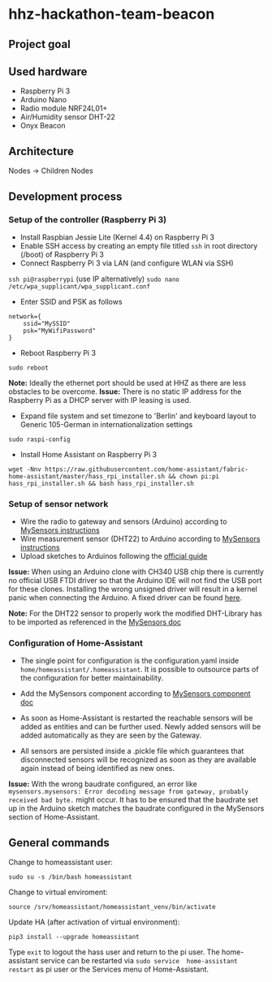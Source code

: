 # hhz-hackathon-team-beacon

## Project goal


## Used hardware
- Raspberry Pi 3
- Arduino Nano
- Radio module NRF24L01+
- Air/Humidity sensor DHT-22
- Onyx Beacon

## Architecture

Nodes -> Children Nodes


## Development process
### Setup of the controller (Raspberry Pi 3)
- Install Raspbian Jessie Lite (Kernel 4.4) on Raspberry Pi 3
- Enable SSH access by creating an empty file titled `ssh` in root directory (/boot) of Raspberry Pi 3
- Connect Raspberry Pi 3 via LAN (and configure WLAN via SSH)

`ssh pi@raspberrypi` (use IP alternatively)
`sudo nano /etc/wpa_supplicant/wpa_supplicant.conf`

- Enter SSID and PSK as follows
```
network={
    ssid="MySSID"
    psk="MyWifiPassword"
}
```
- Reboot Raspberry Pi 3

`sudo reboot`

**Note:** Ideally the ethernet port should be used at HHZ as there are less obstacles to be overcome.
**Issue:** There is no static IP address for the Raspberry Pi as a DHCP server with IP leasing is used.

- Expand file system and set timezone to 'Berlin' and keyboard layout to Generic 105-German in internationalization settings

`sudo raspi-config`

- Install Home Assistant on Raspberry Pi 3

```
wget -Nnv https://raw.githubusercontent.com/home-assistant/fabric-home-assistant/master/hass_rpi_installer.sh && chown pi:pi hass_rpi_installer.sh && bash hass_rpi_installer.sh
```

### Setup of sensor network
- Wire the radio to gateway and sensors (Arduino) according to [MySensors instructions](https://www.mysensors.org/build/connect_radio)
- Wire measurement sensor (DHT22) to Arduino according to [MySensors instructions](https://www.mysensors.org/build/humidity)
- Upload sketches to Arduinos following the [official guide](https://www.arduino.cc/en/Main/Howto)

**Issue:** When using an Arduino clone with CH340 USB chip there is currently no official USB FTDI driver so that the Arduino IDE will not find the USB port for these clones. Installing the wrong unsigned driver will result in a kernel panic when connecting the Arduino. A fixed driver can be found [here](https://github.com/MaKin211/ch340g-ch34g-ch34x-mac-os-x-driver).

**Note:** For the DHT22 sensor to properly work the modified DHT-Library has to be imported as referenced in the [MySensors doc](https://www.mysensors.org/build/humidity)


### Configuration of Home-Assistant
- The single point for configuration is the configuration.yaml inside `home/homeassistant/.homeassistant`. It is possible to outsource parts of the configuration for better maintainability.

- Add the MySensors component according to [MySensors component doc](https://home-assistant.io/components/mysensors/)

- As soon as Home-Assistant is restarted the reachable sensors will be added as entities and can be further used. Newly added sensors will be added automatically as they are seen by the Gateway.

- All sensors are persisted inside a .pickle file which guarantees that disconnected sensors will be recognized as soon as they are available again instead of being identified as new ones.

**Issue:** With the wrong baudrate configured, an error like `mysensors.mysensors: Error decoding message from gateway, probably received bad byte.` might occur. It has to be ensured that the baudrate set up in the Arduino sketch matches the baudrate configured in the MySensors section of Home-Assistant. 

## General commands
Change to homeassistant user:

`sudo su -s /bin/bash homeassistant`

Change to virtual enviroment:

`source /srv/homeassistant/homeassistant_venv/bin/activate`

Update HA (after activation of virtual environment):

`pip3 install --upgrade homeassistant`

Type `exit` to logout the hass user and return to the pi user. The home-assistant service can be restarted via `sudo service 
home-assistant restart` as pi user or the Services menu of Home-Assistant.
